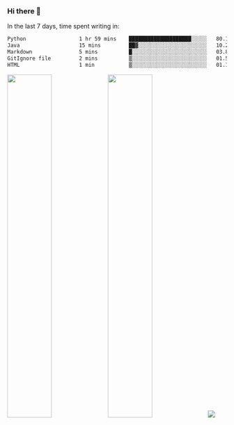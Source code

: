 ### Hi there 👋

In the last 7 days, time spent writing in:

<!--START_SECTION:waka-->

```txt
Python                 1 hr 59 mins    ████████████████████░░░░░   80.14 %
Java                   15 mins         ██▓░░░░░░░░░░░░░░░░░░░░░░   10.23 %
Markdown               5 mins          █░░░░░░░░░░░░░░░░░░░░░░░░   03.80 %
GitIgnore file         2 mins          ▒░░░░░░░░░░░░░░░░░░░░░░░░   01.53 %
HTML                   1 min           ▒░░░░░░░░░░░░░░░░░░░░░░░░   01.12 %
```

<!--END_SECTION:waka-->

<img src="https://wakatime.com/share/@jimtje/5d0c92de-08f8-4a72-8f2f-6a9693d1e318.svg" width=45% height=45%> <img src="https://wakatime.com/share/@jimtje/501498ae-bda5-4da7-a89d-b40bcdd5556d.svg" width=45% height=45%>
![](https://hit.yhype.me/github/profile?user_id=43537315)
